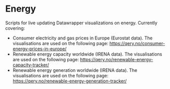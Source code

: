 # Energy

Scripts for live updating Datawrapper visualizations on energy. Currently covering: 
- Consumer electricity and gas prices in Europe (Eurostat data). The visualisations are used on the following page: https://qery.no/consumer-energy-prices-in-europe/
- Renewable energy capacity worldwide (IRENA data). The visualisations are used on the following page: https://qery.no/renewable-energy-capacity-tracker/
- Renewable energy generation worldwide (IRENA data). The visualisations are used on the following page: https://qery.no/renewable-energy-generation-tracker/
